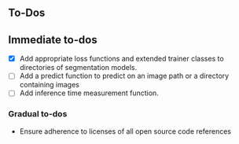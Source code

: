 ## To-Dos

## Immediate to-dos

- [x] Add appropriate loss functions and extended trainer classes to directories of segmentation models.
- [ ] Add a predict function to predict on an image path or a directory containing images
- [ ] Add inference time measurement function.

### Gradual to-dos  

- Ensure adherence to licenses of all open source code references